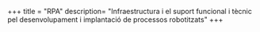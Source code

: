 +++
title = "RPA"
description= "Infraestructura i el suport funcional i tècnic pel desenvolupament i implantació de processos robotitzats"
+++